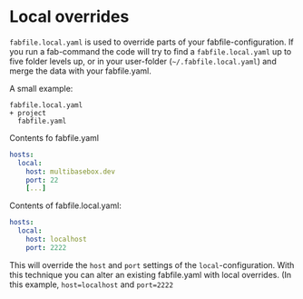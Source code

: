 # Local overrides

`fabfile.local.yaml` is used to override parts of your fabfile-configuration. If you run a fab-command the code will try to find a `fabfile.local.yaml` up to five folder levels up, or in your user-folder (`~/.fabfile.local.yaml`) and merge the data with your fabfile.yaml.

A small example:

```
fabfile.local.yaml
+ project
  fabfile.yaml
```

Contents fo fabfile.yaml
```yaml
hosts:
  local:
    host: multibasebox.dev
    port: 22
    [...]
```

Contents of fabfile.local.yaml:
```yaml
hosts:
  local:
    host: localhost
    port: 2222
```

This will override the `host` and `port` settings of the `local`-configuration. With this technique you can alter an existing fabfile.yaml with local overrides. (In this example,  `host=localhost` and `port=2222`